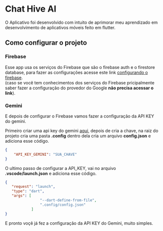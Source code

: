 # Chat Hive AI

O Aplicativo foi desenvolvido com intuito de aprimorar meu aprendizado em desenvolvimento de aplicativos móveis feito em flutter.

## Como configurar o projeto

### Firebase

Esse app usa os serviços do Firebase que são o firebase auth e o firestore database, para fazer as configurações acesse este link [configurando o firebase]().<br/>
(caso se você tem conhecimentos dos serviços do Firebase pricipalmente saber fazer a configuração do provedor do Google **não precisa acessar o link**).

### Gemini

E depois de configurar o Firebase vamos fazer a configuração da API KEY do gemini.

Primeiro criar uma api key do gemini [aqui](https://aistudio.google.com/app/apikey), depois de cria a chave, na raiz do projeto cria uma pasta **.config** dentro dela cria um arquivo **config.json** e adiciona esse código.

```json
{
    "API_KEY_GEMINI": "SUA_CHAVE"
}
```

O ultimo passo de configurar a API_KEY, vai no arquivo **.vscode/launch.json** e adiciona esse código.

```json
{
   "request": "launch",
   "type": "dart",
   "args": [
                "--dart-define-from-file",
                ".config/config.json"
            ]
}
```

E pronto voçê já fez a configuração da API KEY do Gemini, muito simples.
